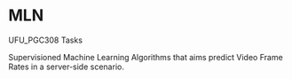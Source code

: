 # MLN
UFU_PGC308 Tasks

Supervisioned Machine Learning Algorithms that aims predict Video Frame Rates in a server-side scenario.
